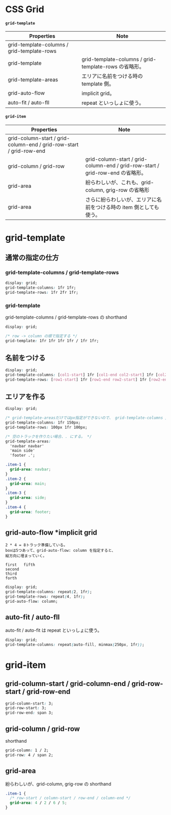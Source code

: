 # CSS Grid

#### `grid-template`

| Properties                                 | Note                                                  |
| ------------------------------------------ | ----------------------------------------------------- |
| grid-template-columns / grid-template-rows |                                                       |
| grid-template                              | grid-template-columns / grid-template-rows の省略形。 |
| grid-template-areas                        | エリアに名前をつける時の template 側。                |
| grid-auto-flow                             | implicit grid。                                       |
| auto-fit / auto-fll                        | repeat といっしょに使う。                             |

#### `grid-item`

| Properties                                                          | Note                                                                           |
| ------------------------------------------------------------------- | ------------------------------------------------------------------------------ |
| grid-column-start / grid-column-end / grid-row-start / grid-row-end |                                                                                |
| grid-column / grid-row                                              | grid-column-start / grid-column-end / grid-row-start / grid-row-end の省略形。 |
| grid-area                                                           | 紛らわしいが、これも、grid-column, grig-row の省略形                           |
| grid-area                                                           | さらに紛らわしいが、エリアに名前をつける時の item 側としても使う。             |

# grid-template

## 通常の指定の仕方

### grid-template-columns / grid-template-rows

```css
display: grid;
grid-template-columns: 1fr 1fr;
grid-template-rows: 1fr 2fr 1fr;
```

### grid-template

grid-template-columns / grid-template-rows の shorthand

```css
display: grid;

/* row -> column の順で指定する */
grid-template: 1fr 1fr 1fr 1fr / 1fr 1fr;
```

## 名前をつける

```css
display: grid;
grid-template-columns: [col1-start] 1fr [col1-end col2-start] 1fr [col2-end col3-start] 1fr [col3-end];
grid-template-rows: [row1-start] 1fr [row1-end row2-start] 1fr [row2-end];
```

## エリアを作る

```css
display: grid;

/* grid-template-areasだけではpx指定ができないので、 grid-template-columns / grid-template-rows と組み合わせて使う */
grid-template-columns: 1fr 150px;
grid-template-rows: 100px 1fr 100px;

/* 空のトラックを作りたい場合、. にする。 */
grid-template-areas:
  'navbar navbar'
  'main side'
  'footer .';
```

```css
.item-1 {
  grid-area: navbar;
}
.item-2 {
  grid-area: main;
}
.item-3 {
  grid-area: side;
}
.item-4 {
  grid-area: footer;
}
```

## grid-auto-flow \*implicit grid

```
2 * 4 = 8トラック準備している。
boxは5つあって、grid-auto-flow: column を指定すると、
縦方向に埋まっていく。

first   fifth
second
third
forth
```

```css
display: grid;
grid-template-columns: repeat(2, 1fr);
grid-template-rows: repeat(4, 1fr);
grid-auto-flow: column;
```

## auto-fit / auto-fll

auto-fit / auto-fit は repeat といっしょに使う。

```css
display: grid;
grid-template-columns: repeat(auto-fill, minmax(250px, 1fr));
```

# grid-item

## grid-column-start / grid-column-end / grid-row-start / grid-row-end

```css
grid-column-start: 3;
grid-row-start: 3;
grid-row-end: span 3;
```

## grid-column / grid-row

shorthand

```css
grid-column: 1 / 2;
grid-row: 4 / span 2;
```

## grid-area

紛らわしいが、grid-column, grig-row の shorthand

```css
.item-1 {
  /* row-start / column-start / row-end / column-end */
  grid-area: 4 / 2 / 6 / 5;
}
```
